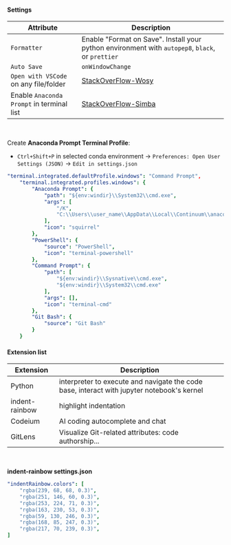 #### Settings

| Attribute | Description |
| -------- | -------- |
| `Formatter` | Enable "Format on Save". Install your python environment with `autopep8`, `black`, or `prettier`|
| `Auto Save`| `onWindowChange`|
| `Open with VSCode` on any file/folder| [StackOverFlow-Wosy](https://stackoverflow.com/questions/37306672/visual-studio-code-open-with-code-does-not-appear-after-right-clicking-a-folde)|
|Enable `Anaconda Prompt` in terminal list| [StackOverFlow-Simba](https://stackoverflow.com/questions/44597662/conda-command-is-not-recognized-on-windows-10)|

<br>

Create **Anaconda Prompt Terminal Profile**: 
- `Ctrl+Shift+P` in selected conda environment -> `Preferences: Open User Settings (JSON)` -> `Edit in settings.json`

```yaml
"terminal.integrated.defaultProfile.windows": "Command Prompt",
    "terminal.integrated.profiles.windows": {
        "Anaconda Prompt": {
            "path": "${env:windir}\\System32\\cmd.exe",
            "args": [
                "/K",
                "C:\\Users\\user_name\\AppData\\Local\\Continuum\\anaconda3\\condabin\\activate.bat C:\\Users\\user_name\\AppData\\Local\\Continuum\\anaconda3"
            ],
            "icon": "squirrel"
        },
        "PowerShell": {
            "source": "PowerShell",
            "icon": "terminal-powershell"
        },
        "Command Prompt": {
            "path": [
                "${env:windir}\\Sysnative\\cmd.exe",
                "${env:windir}\\System32\\cmd.exe"
            ],
            "args": [],
            "icon": "terminal-cmd"
        },
        "Git Bash": {
            "source": "Git Bash"
        }
    }
```

#### Extension list

| Extension | Description |
| -------- | -------- |
| Python | interpreter to execute and navigate the code base, interact with jupyter notebook's kernel|
| indent-rainbow| highlight indentation|
| Codeium| AI coding autocomplete and chat|
| GitLens| Visualize Git-related attributes: code authorship...|

<br>

**indent-rainbow settings.json**
```yaml
"indentRainbow.colors": [
    "rgba(239, 68, 68, 0.3)",
    "rgba(251, 146, 60, 0.3)",
    "rgba(253, 224, 71, 0.3)",
    "rgba(163, 230, 53, 0.3)",
    "rgba(59, 130, 246, 0.3)",
    "rgba(168, 85, 247, 0.3)",
    "rgba(217, 70, 239, 0.3)",
]
```